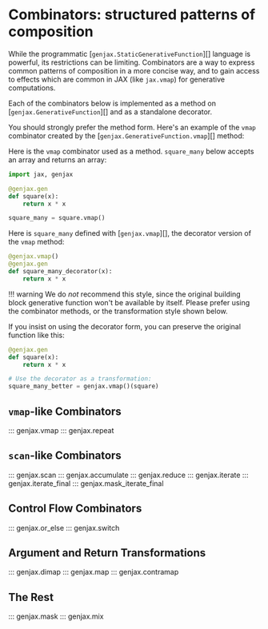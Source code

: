 # Combinators: structured patterns of composition

While the programmatic [`genjax.StaticGenerativeFunction`][] language is powerful, its restrictions can be limiting. Combinators are a way to express common patterns of composition in a more concise way, and to gain access to effects which are common in JAX (like `jax.vmap`) for generative computations.

Each of the combinators below is implemented as a method on [`genjax.GenerativeFunction`][] and as a standalone decorator.

You should strongly prefer the method form. Here's an example of the `vmap` combinator created by the [`genjax.GenerativeFunction.vmap`][] method:

Here is the `vmap` combinator used as a method. `square_many` below accepts an array and returns an array:

```python exec="yes" html="true" source="material-block" session="combinators"
import jax, genjax

@genjax.gen
def square(x):
    return x * x

square_many = square.vmap()
```

Here is `square_many` defined with [`genjax.vmap`][], the decorator version of the `vmap` method:

```python exec="yes" html="true" source="material-block" session="combinators"
@genjax.vmap()
@genjax.gen
def square_many_decorator(x):
    return x * x
```

!!! warning
    We do _not_ recommend this style, since the original building block generative function won't be available by itself. Please prefer using the combinator methods, or the transformation style shown below.

If you insist on using the decorator form, you can preserve the original function like this:

```python exec="yes" html="true" source="material-block" session="combinators"
@genjax.gen
def square(x):
    return x * x

# Use the decorator as a transformation:
square_many_better = genjax.vmap()(square)
```

## `vmap`-like Combinators

::: genjax.vmap
::: genjax.repeat

## `scan`-like Combinators

::: genjax.scan
::: genjax.accumulate
::: genjax.reduce
::: genjax.iterate
::: genjax.iterate_final
::: genjax.mask_iterate_final

## Control Flow Combinators

::: genjax.or_else
::: genjax.switch

## Argument and Return Transformations

::: genjax.dimap
::: genjax.map
::: genjax.contramap

## The Rest

::: genjax.mask
::: genjax.mix
